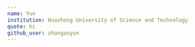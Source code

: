 ```yaml
---
name: Yun
institution: Huazhong University of Science and Technology
quote: hi
github_user: zhangaoyun
---
```

